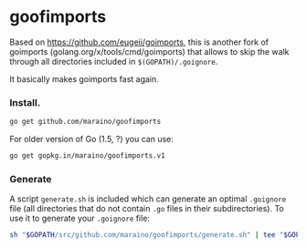goofimports
===========

Based on https://github.com/eugeii/goimports, this is another fork of goimports (golang.org/x/tools/cmd/goimports)
that allows to skip the walk through all directories included in `$(GOPATH)/.goignore`.

It basically makes goimports fast again.

### Install.

```sh
go get github.com/maraino/goofimports
```

For older version of Go (1.5, ?) you can use:
```sh
go get gopkg.in/maraino/goofimports.v1
```

### Generate

A script `generate.sh` is included which can generate an optimal `.goignore`
file (all directories that do not contain `.go` files in their subdirectories).
To use it to generate your `.goignore` file:

```sh
sh "$GOPATH/src/github.com/maraino/goofimports/generate.sh" | tee "$GOPATH/.goignore"
```

